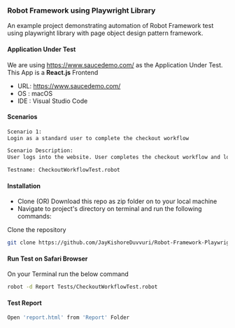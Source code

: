 ### Robot Framework using Playwright Library

An example project demonstrating automation of Robot Framework test using playwright library with page object design pattern framework.

#### Application Under Test

We are using https://www.saucedemo.com/ as the Application Under Test. This App is a **React.js** Frontend

- URL: https://www.saucedemo.com/
- OS : macOS
- IDE : Visual Studio Code


#### Scenarios

```bash
Scenario 1:
Login as a standard user to complete the checkout workflow

Scenario Description:
User logs into the website. User completes the checkout workflow and logs out from the application.

Testname: CheckoutWorkflowTest.robot
```

 
#### Installation
- Clone (OR) Download this repo as zip folder on to your local machine
- Navigate to project's directory on terminal and run the following commands:

Clone the repository

```bash
git clone https://github.com/JayKishoreDuvvuri/Robot-Framework-Playwright-Library.git
```

#### Run Test on Safari Browser

On your Terminal run the below command

```bash
robot -d Report Tests/CheckoutWorkflowTest.robot
```


#### Test Report

```bash
Open 'report.html' from 'Report' Folder
```
